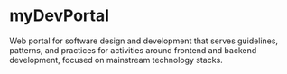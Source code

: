 # myDevPortal
Web portal for software design and development that serves guidelines, patterns, and practices for activities around frontend and backend development, focused on mainstream technology stacks.
